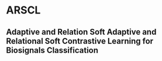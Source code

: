 # ARSCL
## Adaptive and Relation Soft Adaptive and Relational Soft Contrastive Learning for Biosignals Classification
